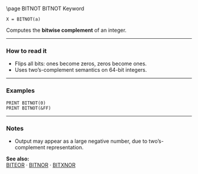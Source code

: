 \page BITNOT BITNOT Keyword
```basic
X = BITNOT(a)
```

Computes the **bitwise complement** of an integer.

---

### How to read it
- Flips all bits: ones become zeros, zeros become ones.
- Uses two’s-complement semantics on 64-bit integers.

---

### Examples
```basic
PRINT BITNOT(0)
PRINT BITNOT(&FF)
```

---

### Notes
- Output may appear as a large negative number, due to two’s-complement representation.

**See also:**  
[BITEOR](https://github.com/brainboxdotcc/retro-rocket/wiki/BITEOR) · [BITNOR](https://github.com/brainboxdotcc/retro-rocket/wiki/BITNOR) · [BITXNOR](https://github.com/brainboxdotcc/retro-rocket/wiki/BITXNOR)